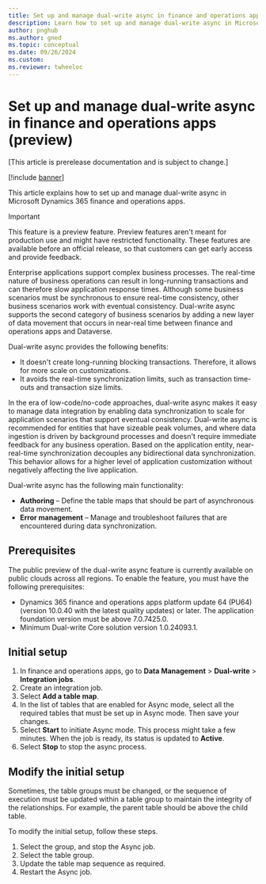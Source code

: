 ```yaml
---
title: Set up and manage dual-write async in finance and operations apps (preview)
description: Learn how to set up and manage dual-write async in Microsoft Dynamics 365 finance and operations apps.
author: pnghub
ms.author: gned
ms.topic: conceptual
ms.date: 09/26/2024
ms.custom:
ms.reviewer: twheeloc
---
```


# Set up and manage dual-write async in finance and operations apps (preview)

[This article is prerelease documentation and is subject to change.]

[!include [banner](../../includes/banner.md)]

This article explains how to set up and manage dual-write async in Microsoft Dynamics 365 finance and operations apps.

> [!IMPORTANT]
> This feature is a preview feature. Preview features aren't meant for production use and might have restricted functionality. These features are available before an official release, so that customers can get early access and provide feedback.

Enterprise applications support complex business processes. The real-time nature of business operations can result in long-running transactions and can therefore slow application response times. Although some business scenarios must be synchronous to ensure real-time consistency, other business scenarios work with eventual consistency. Dual-write async supports the second category of business scenarios by adding a new layer of data movement that occurs in near-real time between finance and operations apps and Dataverse.

Dual-write async provides the following benefits:

- It doesn't create long-running blocking transactions. Therefore, it allows for more scale on customizations.
- It avoids the real-time synchronization limits, such  as transaction time-outs and transaction size limits.

In the era of low-code/no-code approaches, dual-write async makes it easy to manage data integration by enabling data synchronization to scale for application scenarios that support eventual consistency. Dual-write async is recommended for entities that have sizeable peak volumes, and where data ingestion is driven by background processes and doesn't require immediate feedback for any business operation. Based on the application entity, near-real-time synchronization decouples any bidirectional data synchronization. This behavior allows for a higher level of application customization without negatively affecting the live application.

Dual-write async has the following main functionality:

- **Authoring** – Define the table maps that should be part of asynchronous data movement.
- **Error management** – Manage and troubleshoot failures that are encountered during data synchronization.

## Prerequisites

The public preview of the dual-write async feature is currently available on public clouds across all regions. To enable the feature, you must have the following prerequisites:

- Dynamics 365 finance and operations apps platform update 64 (PU64) (version 10.0.40 with the latest quality updates) or later. The application foundation version must be above 7.0.7425.0.
- Minimum Dual-write Core solution version 1.0.24093.1.

## Initial setup

1. In finance and operations apps, go to **Data Management** \> **Dual-write** \> **Integration jobs**.
1. Create an integration job.
1. Select **Add a table map**.
1. In the list of tables that are enabled for Async mode, select all the required tables that must be set up in Async mode. Then save your changes.
1. Select **Start** to initiate Async mode. This process might take a few minutes. When the job is ready, its status is updated to **Active**.
1. Select **Stop** to stop the async process.

## Modify the initial setup

Sometimes, the table groups must be changed, or the sequence of execution must be updated within a table group to maintain the integrity of the relationships. For example, the parent table should be above the child table.

To modify the initial setup, follow these steps.

1. Select the group, and stop the Async job.
1. Select the table group.
1. Update the table map sequence as required.
1. Restart the Async job.

